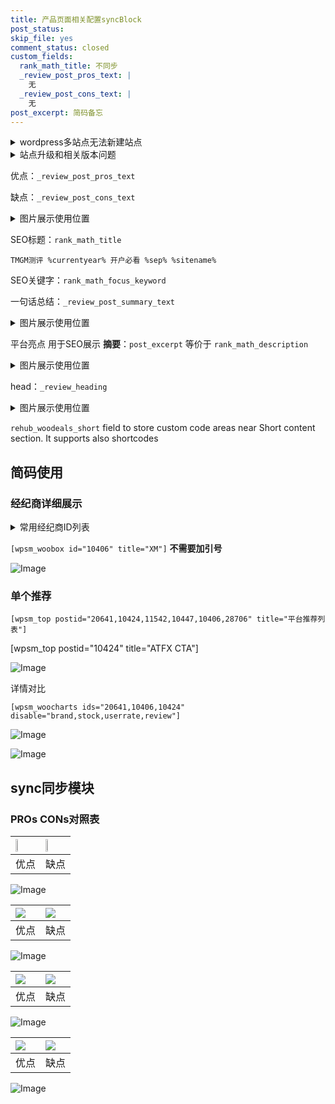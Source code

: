 ```yaml
---
title: 产品页面相关配置syncBlock
post_status: 
skip_file: yes
comment_status: closed
custom_fields:
  rank_math_title: 不同步
  _review_post_pros_text: |
    无
  _review_post_cons_text: |
    无
post_excerpt: 简码备忘
---
```

<details><summary>wordpress多站点无法新建站点</summary>

<li>和报错需要清理cookies一样的原因</li>
<li>wp-config.php里面<code>define( 'SUBDOMAIN_INSTALL', false );//子域名安装</code></li>
<li>新建子站点是用<code>define( 'SUBDOMAIN_INSTALL', true);//子域名安装</code> 完成以后，改成<code>false</code></li>
</details>

<details><summary>站点升级和相关版本问题</summary>

<p>wordpress：5.9.9
woocommerce：7.5.1
出现问题的地方：主题选项里面>><strong>Product layout >>compact style</strong></p>
<p>如何出现没有用过的字段 导致无法保存。先导出配置 然后进行修改，后面再次恢复即可。</p>
<p>出现部分字段无法显示时，需要返回默认布局后，对产品进行保存就好了。</p>
<p></p>
</details>

优点：`_review_post_pros_text`

缺点：`_review_post_cons_text`

<details><summary>图片展示使用位置</summary>

<img src="https://prod-files-secure.s3.us-west-2.amazonaws.com/39ed1227-6d7d-4570-be36-9ccd4a2c4241/f51d3d83-55d4-4bdf-9604-f37ec77ab556/Untitled.png?X-Amz-Algorithm=AWS4-HMAC-SHA256&X-Amz-Content-Sha256=UNSIGNED-PAYLOAD&X-Amz-Credential=ASIAZI2LB4663JWPY4PE%2F20250511%2Fus-west-2%2Fs3%2Faws4_request&X-Amz-Date=20250511T105521Z&X-Amz-Expires=3600&X-Amz-Security-Token=IQoJb3JpZ2luX2VjEBAaCXVzLXdlc3QtMiJHMEUCIQD523KVl6DOEj%2Fm4iPC7JoKU2RltotXC8%2BZkt5OZqdLFQIgZ2UIBLcNqop051zyHdUnXkK3wp72xJZCTy%2FQMll0C7AqiAQIuf%2F%2F%2F%2F%2F%2F%2F%2F%2F%2FARAAGgw2Mzc0MjMxODM4MDUiDOzxwayQo%2Fk9yI%2Ft0SrcAxMXjPVG0cKIfcM5OexOjT5ECTydXoLbPKiqJV%2F%2B8kJypmpga1XQ8kowK2nQwV56PuRremp%2F6fY2l92s5F6HZPzMl6UdMagHDsHGrolnffz59stT7DOGLmlhTKfz%2Fq52%2BqRn0NMvzb9zp%2FLzmgz4eejcjdxrbSgd%2BUOytxTgB%2FAd4Ssgwm%2F5rExNlVts8Fcf%2Bf3kCglSdTdL01FLEBgtzx55GlHkhDHU6dC%2Bdy5ahgymhKzt5jaibHjfeSA5%2BBXBrJpR4AUiQ4ctRp8cR0kNqnuo4wX58zuASMC2gW3t0e3cDTvP%2BgtDct0Yot1ubgvc6bwXd%2F3hO5OGITpvlVCfB%2Bx1TfQTs%2BpVWPyjY4g45dBjohHBNE%2FUJqHxt2iwtIKXrS7pJOegFamMlWRKP809galm5uq8KcCk2QZbI73jdzpAIVOAt%2FzlhzDlwyS0xaohfZpaxAFskOihUgG7Y0iQqWro2ycEylYtbG2ME7D9QtnSiLJR%2BfM3QzI0aIIJ91af%2BKKRXFxgOEBvibcbALd54yyKOuDOR2qra%2F7WzrAu6Hq1DMWYwh7IjX08aTzmLPGuOB5O%2BeZL%2FG%2FS8FB8FhD5pZ%2FFt%2BiSk5TpxjL6flEkX02ZIbg8s2WQogtowGS7MPq3gcEGOqUBzkC0BvUTXj5hZGXeWUey%2Fl7kkWFYm8r6Ny9e9jefnuDu3Ny2ZLGrN1j9dh3a1Uez0ApT1eeoZ141XKH%2BjNf95DHMYxiIlWy65NX%2FAOzZ80wRVJnj8Un1MWdvPOjEI4qWZmxVTK%2BSZHSdq1JXaQ2EgulR9l5SarZ6JsNZkfycM4XGx7LuKm9urWjEYLdxt%2FLC6cy70aOy0%2BWDsWX0wO90D69gqFnq&X-Amz-Signature=a181bb7da1ca8e573dfb2efa94b73b78c76521cc95cb33c7b772749c0fc1faf9&X-Amz-SignedHeaders=host&x-id=GetObject" alt="Image">
</details>

SEO标题：`rank_math_title`

`TMGM测评 %currentyear% 开户必看 %sep% %sitename%`

SEO关键字：`rank_math_focus_keyword`

一句话总结：`_review_post_summary_text`

<details><summary>图片展示使用位置</summary>

<img src="https://prod-files-secure.s3.us-west-2.amazonaws.com/39ed1227-6d7d-4570-be36-9ccd4a2c4241/4b96a922-296c-4f4e-8630-d1c870cbce01/Untitled.png?X-Amz-Algorithm=AWS4-HMAC-SHA256&X-Amz-Content-Sha256=UNSIGNED-PAYLOAD&X-Amz-Credential=ASIAZI2LB466RTU3O4YO%2F20250511%2Fus-west-2%2Fs3%2Faws4_request&X-Amz-Date=20250511T105522Z&X-Amz-Expires=3600&X-Amz-Security-Token=IQoJb3JpZ2luX2VjEBAaCXVzLXdlc3QtMiJHMEUCIQCg97Go1eBMcVXja4NnSSF2HOdfou2RrOHOot2sJyQ4RgIgT6adzPMAbs2qz5JIq%2FvUXIZyMrbdHey%2FanOeVICTiwAqiAQIuf%2F%2F%2F%2F%2F%2F%2F%2F%2F%2FARAAGgw2Mzc0MjMxODM4MDUiDFPPXdPFJiJ7DEJXkyrcAwipTVD0PQIsL1OppFagMqzakSvk%2F1dLTj5Ipekwdklr8FKInLLFqLWHBP2DH5Yk63xr0%2FbFumTmYioaQuiWOgeAxp5O4sTYnwgD9YYI6UwSSvwJk26DpBvETylzgLLy4t1c50qKs7oqhEHnFayqa3biOC7S4LakBEzvpBUAeRVptCk8Ow0k4wljVMB8KLG3hnuFDAOMvX8Ir8XsNKJaQAyEKSOzhtV2OZjN5daS%2Bs53u2Xd0KN%2BHiwwhoc3JBVin0BimbJaL6v6aZqQGyXwjoXL%2B084gwQ2ZxZcJbVApNc7t6ByTSUqzY6kCRWI7vh6yfxGQ8KWTINuh0hDqC2gMMBF53jabZvuvvzVWZv2MAGqFm12aNTnP4kG0NvcjTT79DUG6jpM40AReYtIUrbx5HLcx7X8%2B8%2Bd5isXyKHolEAqeGcgZ4%2Bt%2BQ%2BMncaUJGSlVvIEJaHex9MOU2jYzlggjY12Oud4ivhDGVdK3lKBQzYsckD9eY7vJlVprAUuscssMX7kiabQaGZrZzUCulna7OxQ1%2F2GAV%2FwzJazydtZzHA0p4tuoSaeTQzvK7cPMCUWvxthEtqr85Lxrv7y%2BfLwyFnyhMcCM6d8kRnDZwIzC66hO7N1ltIsykdvuwB5MOK3gcEGOqUBMiQbLDEM2zXi34i%2BRHIM2m7yrLhkM5kvWzrAmxcYROnhUDRtYoRGxzUgjHkeV%2BbGo8Qy8KLCCZRrCScBHny6xfVLAJz5Dlt039d7N1EkPD8oSIF7CBJu0Pxeq2%2FR0wOgyGTsBO16fhRMgOmqzksnXSDSKRCNibT9Qvla842UC6tNxmHSmOgBZZcRvZecWHnzuYe%2BiFvPnf6I%2F44dqXmSLP1MZhnt&X-Amz-Signature=6d84f1461689a95663495cb302bdd852d30c54844f0438a67f0656c7fa859dfb&X-Amz-SignedHeaders=host&x-id=GetObject" alt="Image">
</details>

平台亮点 用于SEO展示 **摘要**：`post_excerpt`  等价于 `rank_math_description`

<details><summary>图片展示使用位置</summary>

<img src="https://prod-files-secure.s3.us-west-2.amazonaws.com/39ed1227-6d7d-4570-be36-9ccd4a2c4241/1ee11f63-b60a-4dfe-a7a7-d58ff23b5d88/Untitled.png?X-Amz-Algorithm=AWS4-HMAC-SHA256&X-Amz-Content-Sha256=UNSIGNED-PAYLOAD&X-Amz-Credential=ASIAZI2LB466YZ6OXEUD%2F20250511%2Fus-west-2%2Fs3%2Faws4_request&X-Amz-Date=20250511T105525Z&X-Amz-Expires=3600&X-Amz-Security-Token=IQoJb3JpZ2luX2VjEBAaCXVzLXdlc3QtMiJGMEQCIDxK5ONAgUy21ExE3OCNd6rXxLSu4LhGpIIQZF2prXiDAiBaW3vydipAyBy5K2Fv5wmmWFfh%2FmfViPZZYKkH5e%2B8yyqIBAi5%2F%2F%2F%2F%2F%2F%2F%2F%2F%2F8BEAAaDDYzNzQyMzE4MzgwNSIMon8v8NnbqDIQEHAbKtwDyWdsiwhd54nP4Ie5OSSdZclqWQ2RiFz2XQESJGZShAP0qXcJwXjHmVNyKadRYlwjkyPg7flAqmSG0so87WIDEr%2FvUvTAY47lLYLs55JcChsmMKe24pxjodsTJLonVm8ot%2BCLftonYhphUc6WgCVrcPfwYh0MydrxCGpCWpBY75SVcukAxbt3gViDyMagNK1ULiEkawTAQIokC55B5yarpXSuzlD5e7BiUsruLueXUBtfGp%2Fltaotvlm0O0LWVa1ndfAa8lTRfzQSuuxmlKfkmv2KtxoNViQu7WeUeQIot%2B%2B%2BosMBwkEfPkUSarujKxpcWIu0lW4kfbbFPtin%2Bgf5zg0gXQC8sb4JMMB%2Fqb9DZfBpam8%2FD3%2BAZUFo5csTf6FTccnI17LateDEfRsWrCeEUGqjM7nppR%2F7jZwbfqdBW7ihOggA%2BzVztlmoavTd9HzqjVVbpmVRTuKLdXi%2BuZkdVQYPtrAK7DNhKn8ihErbHdal2QBvdSGB5om26XD8mt8LnCF%2BzqkgGzP%2BF8mblJYRJQ0eJ91LhVrbFSkpyd6EZyvnItSOmSiSbY%2BHDDOrlJ3Z267O57iAbnJ24iKfvqj5C%2F%2B1kYuxpyPmsqLUjXYPl1YR9%2FIwRIk1NGtVYr8whbiBwQY6pgECyZIZucRlTb0VLXe8aRaW8XyGI9HUGWUPK7ySOgY%2F7rFvsC0dnxmGOY44EB3133UsuCyP1zrCuqSVdOJvbpJGfCeGy5wZ4a19pW0uEaPAV4Y%2FlzMJX9oBFIU36EAI%2Fg3ibYT0lTrxvCbkScrqt3l98HIKVCWaPCstt01iE7HvIKQj8Z2Hq5gNOpvJAo%2FJ9qosru7Tj3ZNS3kbPd994W8a6SiYoAIV&X-Amz-Signature=37b00d139b7b03d8f9ac3ce82fefc5820ae12816663b00b91f73462027573c2f&X-Amz-SignedHeaders=host&x-id=GetObject" alt="Image">
<img src="https://prod-files-secure.s3.us-west-2.amazonaws.com/39ed1227-6d7d-4570-be36-9ccd4a2c4241/ad4118b5-78d8-4fbe-801e-3b29b5d99c01/Untitled.png?X-Amz-Algorithm=AWS4-HMAC-SHA256&X-Amz-Content-Sha256=UNSIGNED-PAYLOAD&X-Amz-Credential=ASIAZI2LB466YZ6OXEUD%2F20250511%2Fus-west-2%2Fs3%2Faws4_request&X-Amz-Date=20250511T105525Z&X-Amz-Expires=3600&X-Amz-Security-Token=IQoJb3JpZ2luX2VjEBAaCXVzLXdlc3QtMiJGMEQCIDxK5ONAgUy21ExE3OCNd6rXxLSu4LhGpIIQZF2prXiDAiBaW3vydipAyBy5K2Fv5wmmWFfh%2FmfViPZZYKkH5e%2B8yyqIBAi5%2F%2F%2F%2F%2F%2F%2F%2F%2F%2F8BEAAaDDYzNzQyMzE4MzgwNSIMon8v8NnbqDIQEHAbKtwDyWdsiwhd54nP4Ie5OSSdZclqWQ2RiFz2XQESJGZShAP0qXcJwXjHmVNyKadRYlwjkyPg7flAqmSG0so87WIDEr%2FvUvTAY47lLYLs55JcChsmMKe24pxjodsTJLonVm8ot%2BCLftonYhphUc6WgCVrcPfwYh0MydrxCGpCWpBY75SVcukAxbt3gViDyMagNK1ULiEkawTAQIokC55B5yarpXSuzlD5e7BiUsruLueXUBtfGp%2Fltaotvlm0O0LWVa1ndfAa8lTRfzQSuuxmlKfkmv2KtxoNViQu7WeUeQIot%2B%2B%2BosMBwkEfPkUSarujKxpcWIu0lW4kfbbFPtin%2Bgf5zg0gXQC8sb4JMMB%2Fqb9DZfBpam8%2FD3%2BAZUFo5csTf6FTccnI17LateDEfRsWrCeEUGqjM7nppR%2F7jZwbfqdBW7ihOggA%2BzVztlmoavTd9HzqjVVbpmVRTuKLdXi%2BuZkdVQYPtrAK7DNhKn8ihErbHdal2QBvdSGB5om26XD8mt8LnCF%2BzqkgGzP%2BF8mblJYRJQ0eJ91LhVrbFSkpyd6EZyvnItSOmSiSbY%2BHDDOrlJ3Z267O57iAbnJ24iKfvqj5C%2F%2B1kYuxpyPmsqLUjXYPl1YR9%2FIwRIk1NGtVYr8whbiBwQY6pgECyZIZucRlTb0VLXe8aRaW8XyGI9HUGWUPK7ySOgY%2F7rFvsC0dnxmGOY44EB3133UsuCyP1zrCuqSVdOJvbpJGfCeGy5wZ4a19pW0uEaPAV4Y%2FlzMJX9oBFIU36EAI%2Fg3ibYT0lTrxvCbkScrqt3l98HIKVCWaPCstt01iE7HvIKQj8Z2Hq5gNOpvJAo%2FJ9qosru7Tj3ZNS3kbPd994W8a6SiYoAIV&X-Amz-Signature=1079941f5cc94a9efd30398bfe63e30706c019c68d3d1e47afb9752767a8b11a&X-Amz-SignedHeaders=host&x-id=GetObject" alt="Image">
<img src="https://prod-files-secure.s3.us-west-2.amazonaws.com/39ed1227-6d7d-4570-be36-9ccd4a2c4241/a38cf7c9-a79c-4b64-9e94-13589fe0758b/Untitled.png?X-Amz-Algorithm=AWS4-HMAC-SHA256&X-Amz-Content-Sha256=UNSIGNED-PAYLOAD&X-Amz-Credential=ASIAZI2LB466YZ6OXEUD%2F20250511%2Fus-west-2%2Fs3%2Faws4_request&X-Amz-Date=20250511T105525Z&X-Amz-Expires=3600&X-Amz-Security-Token=IQoJb3JpZ2luX2VjEBAaCXVzLXdlc3QtMiJGMEQCIDxK5ONAgUy21ExE3OCNd6rXxLSu4LhGpIIQZF2prXiDAiBaW3vydipAyBy5K2Fv5wmmWFfh%2FmfViPZZYKkH5e%2B8yyqIBAi5%2F%2F%2F%2F%2F%2F%2F%2F%2F%2F8BEAAaDDYzNzQyMzE4MzgwNSIMon8v8NnbqDIQEHAbKtwDyWdsiwhd54nP4Ie5OSSdZclqWQ2RiFz2XQESJGZShAP0qXcJwXjHmVNyKadRYlwjkyPg7flAqmSG0so87WIDEr%2FvUvTAY47lLYLs55JcChsmMKe24pxjodsTJLonVm8ot%2BCLftonYhphUc6WgCVrcPfwYh0MydrxCGpCWpBY75SVcukAxbt3gViDyMagNK1ULiEkawTAQIokC55B5yarpXSuzlD5e7BiUsruLueXUBtfGp%2Fltaotvlm0O0LWVa1ndfAa8lTRfzQSuuxmlKfkmv2KtxoNViQu7WeUeQIot%2B%2B%2BosMBwkEfPkUSarujKxpcWIu0lW4kfbbFPtin%2Bgf5zg0gXQC8sb4JMMB%2Fqb9DZfBpam8%2FD3%2BAZUFo5csTf6FTccnI17LateDEfRsWrCeEUGqjM7nppR%2F7jZwbfqdBW7ihOggA%2BzVztlmoavTd9HzqjVVbpmVRTuKLdXi%2BuZkdVQYPtrAK7DNhKn8ihErbHdal2QBvdSGB5om26XD8mt8LnCF%2BzqkgGzP%2BF8mblJYRJQ0eJ91LhVrbFSkpyd6EZyvnItSOmSiSbY%2BHDDOrlJ3Z267O57iAbnJ24iKfvqj5C%2F%2B1kYuxpyPmsqLUjXYPl1YR9%2FIwRIk1NGtVYr8whbiBwQY6pgECyZIZucRlTb0VLXe8aRaW8XyGI9HUGWUPK7ySOgY%2F7rFvsC0dnxmGOY44EB3133UsuCyP1zrCuqSVdOJvbpJGfCeGy5wZ4a19pW0uEaPAV4Y%2FlzMJX9oBFIU36EAI%2Fg3ibYT0lTrxvCbkScrqt3l98HIKVCWaPCstt01iE7HvIKQj8Z2Hq5gNOpvJAo%2FJ9qosru7Tj3ZNS3kbPd994W8a6SiYoAIV&X-Amz-Signature=3c9da601937e2ebd24f097472fff57c7cdd6aac0167e7437f850f4c0d4d1ba41&X-Amz-SignedHeaders=host&x-id=GetObject" alt="Image">
<img src="https://prod-files-secure.s3.us-west-2.amazonaws.com/39ed1227-6d7d-4570-be36-9ccd4a2c4241/7da6fc1e-d2ac-42ae-8c75-cb5749aa18f6/Untitled.png?X-Amz-Algorithm=AWS4-HMAC-SHA256&X-Amz-Content-Sha256=UNSIGNED-PAYLOAD&X-Amz-Credential=ASIAZI2LB466YZ6OXEUD%2F20250511%2Fus-west-2%2Fs3%2Faws4_request&X-Amz-Date=20250511T105525Z&X-Amz-Expires=3600&X-Amz-Security-Token=IQoJb3JpZ2luX2VjEBAaCXVzLXdlc3QtMiJGMEQCIDxK5ONAgUy21ExE3OCNd6rXxLSu4LhGpIIQZF2prXiDAiBaW3vydipAyBy5K2Fv5wmmWFfh%2FmfViPZZYKkH5e%2B8yyqIBAi5%2F%2F%2F%2F%2F%2F%2F%2F%2F%2F8BEAAaDDYzNzQyMzE4MzgwNSIMon8v8NnbqDIQEHAbKtwDyWdsiwhd54nP4Ie5OSSdZclqWQ2RiFz2XQESJGZShAP0qXcJwXjHmVNyKadRYlwjkyPg7flAqmSG0so87WIDEr%2FvUvTAY47lLYLs55JcChsmMKe24pxjodsTJLonVm8ot%2BCLftonYhphUc6WgCVrcPfwYh0MydrxCGpCWpBY75SVcukAxbt3gViDyMagNK1ULiEkawTAQIokC55B5yarpXSuzlD5e7BiUsruLueXUBtfGp%2Fltaotvlm0O0LWVa1ndfAa8lTRfzQSuuxmlKfkmv2KtxoNViQu7WeUeQIot%2B%2B%2BosMBwkEfPkUSarujKxpcWIu0lW4kfbbFPtin%2Bgf5zg0gXQC8sb4JMMB%2Fqb9DZfBpam8%2FD3%2BAZUFo5csTf6FTccnI17LateDEfRsWrCeEUGqjM7nppR%2F7jZwbfqdBW7ihOggA%2BzVztlmoavTd9HzqjVVbpmVRTuKLdXi%2BuZkdVQYPtrAK7DNhKn8ihErbHdal2QBvdSGB5om26XD8mt8LnCF%2BzqkgGzP%2BF8mblJYRJQ0eJ91LhVrbFSkpyd6EZyvnItSOmSiSbY%2BHDDOrlJ3Z267O57iAbnJ24iKfvqj5C%2F%2B1kYuxpyPmsqLUjXYPl1YR9%2FIwRIk1NGtVYr8whbiBwQY6pgECyZIZucRlTb0VLXe8aRaW8XyGI9HUGWUPK7ySOgY%2F7rFvsC0dnxmGOY44EB3133UsuCyP1zrCuqSVdOJvbpJGfCeGy5wZ4a19pW0uEaPAV4Y%2FlzMJX9oBFIU36EAI%2Fg3ibYT0lTrxvCbkScrqt3l98HIKVCWaPCstt01iE7HvIKQj8Z2Hq5gNOpvJAo%2FJ9qosru7Tj3ZNS3kbPd994W8a6SiYoAIV&X-Amz-Signature=dee5eeda7e1bf475dd435c286a5f87f27e39d47500a2112ede1048cdaebd10a6&X-Amz-SignedHeaders=host&x-id=GetObject" alt="Image">
<img src="https://prod-files-secure.s3.us-west-2.amazonaws.com/39ed1227-6d7d-4570-be36-9ccd4a2c4241/7e97f40a-eaee-47f5-b2f9-475f96808fa7/Untitled.png?X-Amz-Algorithm=AWS4-HMAC-SHA256&X-Amz-Content-Sha256=UNSIGNED-PAYLOAD&X-Amz-Credential=ASIAZI2LB466YZ6OXEUD%2F20250511%2Fus-west-2%2Fs3%2Faws4_request&X-Amz-Date=20250511T105525Z&X-Amz-Expires=3600&X-Amz-Security-Token=IQoJb3JpZ2luX2VjEBAaCXVzLXdlc3QtMiJGMEQCIDxK5ONAgUy21ExE3OCNd6rXxLSu4LhGpIIQZF2prXiDAiBaW3vydipAyBy5K2Fv5wmmWFfh%2FmfViPZZYKkH5e%2B8yyqIBAi5%2F%2F%2F%2F%2F%2F%2F%2F%2F%2F8BEAAaDDYzNzQyMzE4MzgwNSIMon8v8NnbqDIQEHAbKtwDyWdsiwhd54nP4Ie5OSSdZclqWQ2RiFz2XQESJGZShAP0qXcJwXjHmVNyKadRYlwjkyPg7flAqmSG0so87WIDEr%2FvUvTAY47lLYLs55JcChsmMKe24pxjodsTJLonVm8ot%2BCLftonYhphUc6WgCVrcPfwYh0MydrxCGpCWpBY75SVcukAxbt3gViDyMagNK1ULiEkawTAQIokC55B5yarpXSuzlD5e7BiUsruLueXUBtfGp%2Fltaotvlm0O0LWVa1ndfAa8lTRfzQSuuxmlKfkmv2KtxoNViQu7WeUeQIot%2B%2B%2BosMBwkEfPkUSarujKxpcWIu0lW4kfbbFPtin%2Bgf5zg0gXQC8sb4JMMB%2Fqb9DZfBpam8%2FD3%2BAZUFo5csTf6FTccnI17LateDEfRsWrCeEUGqjM7nppR%2F7jZwbfqdBW7ihOggA%2BzVztlmoavTd9HzqjVVbpmVRTuKLdXi%2BuZkdVQYPtrAK7DNhKn8ihErbHdal2QBvdSGB5om26XD8mt8LnCF%2BzqkgGzP%2BF8mblJYRJQ0eJ91LhVrbFSkpyd6EZyvnItSOmSiSbY%2BHDDOrlJ3Z267O57iAbnJ24iKfvqj5C%2F%2B1kYuxpyPmsqLUjXYPl1YR9%2FIwRIk1NGtVYr8whbiBwQY6pgECyZIZucRlTb0VLXe8aRaW8XyGI9HUGWUPK7ySOgY%2F7rFvsC0dnxmGOY44EB3133UsuCyP1zrCuqSVdOJvbpJGfCeGy5wZ4a19pW0uEaPAV4Y%2FlzMJX9oBFIU36EAI%2Fg3ibYT0lTrxvCbkScrqt3l98HIKVCWaPCstt01iE7HvIKQj8Z2Hq5gNOpvJAo%2FJ9qosru7Tj3ZNS3kbPd994W8a6SiYoAIV&X-Amz-Signature=a761f135b6644cc7f1a0c7ca690bb03d6e9d05df43129ddaa653edd6375544fb&X-Amz-SignedHeaders=host&x-id=GetObject" alt="Image">
</details>

head：`_review_heading`

<details><summary>图片展示使用位置</summary>

<img src="https://prod-files-secure.s3.us-west-2.amazonaws.com/39ed1227-6d7d-4570-be36-9ccd4a2c4241/3a4650ad-9887-415c-889a-edd51fa54f27/Untitled.png?X-Amz-Algorithm=AWS4-HMAC-SHA256&X-Amz-Content-Sha256=UNSIGNED-PAYLOAD&X-Amz-Credential=ASIAZI2LB466QJMURDDM%2F20250511%2Fus-west-2%2Fs3%2Faws4_request&X-Amz-Date=20250511T105527Z&X-Amz-Expires=3600&X-Amz-Security-Token=IQoJb3JpZ2luX2VjEBAaCXVzLXdlc3QtMiJGMEQCIAyh3VtP1h0ybKe3mbeC3l4aPfXxIjGyk1DUPp464Nd1AiBj0VYzKQ93sK3%2FsgfJ6Dw1%2FKlT3pyrpZm8KgonB%2B%2BEziqIBAi5%2F%2F%2F%2F%2F%2F%2F%2F%2F%2F8BEAAaDDYzNzQyMzE4MzgwNSIMX0%2Ff3YToJuttFAWGKtwDRAOchqVGGRmNyF9XfB1HY%2B1%2BNB83z5rmbOxu%2F8mdOhr5l6EtZf4goxOZ%2BdI3Mnk6ocF3oKDG%2Fob0m9impzWuiEZ3aTibEq%2BJx0KqE7QT5HiLMy9vh1hbkc3VETRroMHY%2ByEOkT%2BDgIhwWrAWZ9Ai%2FHOMwwHlFbXC0rHQzRxirKb42xpKc8Kr9RWy1CBSOoOq6HO4AWFy%2FhXWlac3DlbRQKAVYlOWJcX0uvKsEeXyNvSdDSzWU2HB3NUNpkAfhKxtu%2FgTcT1mEPVfbV2r7hNf4EXT1%2BA5bgvkFo67bpIlLzSWLP%2B8hxz3OaA2JkRQHVyj%2B5xpAOa8qdkURMabiI2Dw%2Ft27iwAu1pK2A%2F6K8F2gNhj9JkejbBQRDBcgVuzioD95P0CTNmp%2FFdL1TXT9rahevOAdCKWbumjym3E43N3ceMiovuyA%2Bugku7A%2BwWsl5OpKsKrfs8%2B9EdUzytk1CWtijgpYSvaGRn7iTSCgpLhre2lBhpDDxuBJOhvyTNjHVrgsvb1oDHv0mig6EJ0%2Ba0QTRh69ukC%2FaCtDYhgyP7TWQWN3Eee%2F9xCvxLDh0AqWJJftYh6vT0ihwrVCgTWgaIxPT0sThe2S7J%2FI7oAo%2B3bFkgEkGEDJlSFdxH3rf4w2reBwQY6pgHThRtBN52frpzY3AfELJ0jI3WucGTbkeB0vxw4%2BL%2B8QrfwkJUY7hiGH1T2hl1iZfjmQjxQwifnfHrVzpWY4MbMzC0gq5kld1AObtHxq2LNzJM83nP9QgN19ogffkzT%2F%2BKcIRpSVtnOuLUgW4x3%2FsLunUFj6uzIdVsOp2ozMIMiWaFwpdRJUDzvAxexgRikQSh7%2BAfAPO3JwsKyh1v4vj5aYESfeR4Q&X-Amz-Signature=2e218e55c4fdb45df5b5735eae0414ca33069f8e5d831927e2df1bb2f35a2682&X-Amz-SignedHeaders=host&x-id=GetObject" alt="Image">
</details>

`rehub_woodeals_short`	field to store custom code areas near Short content section. It supports also shortcodes



## 简码使用

### 经纪商详细展示

<details><summary>常用经纪商ID列表</summary>

<pre><code class="php">嘉盛 ===> 20641  [wpsm_woobox id="20641" title="嘉盛"]
易信easymarkets ===> 11542  [wpsm_woobox id="11542" title="易信easymarkets"]
ATFX外汇 ===> 10424  [wpsm_woobox id="10424" title="ATFX"]
XM ===> 10406  [wpsm_woobox id="10406" title="XM"]
TMGM ===> 29622  [wpsm_woobox id="29622" title="TMGM"]
HYCM ===> 10447  [wpsm_woobox id="10447" title="HYCM"]
fpmarkets澳福外汇 ===> 20639  [wpsm_woobox id="20639" title="fpmarkets澳福外汇"]</code></pre>
</details>

`[wpsm_woobox id="10406" title="XM"]` **不需要加引号**

![Image](https://prod-files-secure.s3.us-west-2.amazonaws.com/39ed1227-6d7d-4570-be36-9ccd4a2c4241/4f898f9d-0fa7-4e43-acd3-ac6bc7be575a/Untitled.png?X-Amz-Algorithm=AWS4-HMAC-SHA256&X-Amz-Content-Sha256=UNSIGNED-PAYLOAD&X-Amz-Credential=ASIAZI2LB4667XPHMQPA%2F20250511%2Fus-west-2%2Fs3%2Faws4_request&X-Amz-Date=20250511T105520Z&X-Amz-Expires=3600&X-Amz-Security-Token=IQoJb3JpZ2luX2VjEBAaCXVzLXdlc3QtMiJHMEUCIFZkAzhRkNnGWR0%2FKtOnc1L6GN%2BU04F%2F145WYhqNXLleAiEAumO7VC%2BSi%2FLHor5GHz9hguDIJ5TNjtYQ1195DFfBMBwqiAQIuf%2F%2F%2F%2F%2F%2F%2F%2F%2F%2FARAAGgw2Mzc0MjMxODM4MDUiDJEWcPFE%2Fbtwb0VhKircA57Go63iT5Z9vnUYgD03X4VvGlCd%2FQqFLIYYPwaVGZT4MyeEV92XToAhv9ZL7GObmN%2BdM5oWGuOOZQGDXRrMP30MuMM%2BDq5Q6tI%2F9bx9%2BKBtCYoCgMh4i5rO102gx6bM4UItuloHV5Radclez2fo9CXve9kCWCu6DScIo5BsvlfhoXESeTDgQB56a2y%2FtB%2FoVUgdiE5DUyKLyPpFLoO1tZ9nki9WM2VpUb5LPLCEzwH9jhYmHFZlZLU3qKLklMTVfcyTWH4A%2B9lTwuLhKe2ZZ16RvI9Bj9a1g2q0Eb9lhMr9o1S0WQZNq4uCwnoPnZhsthojFW9gWEVSIzr07VqiKZAr4aShQ4erUxInwSQo34%2FrqsXc2a%2Bdtqa4p9Hmz6Af%2B051nHH5CT1jyTUfq8vLaVB83GD3nWxMAXQVDQdSy%2Fl7soXGHf4wSwuuuqASq83QzseiGAcsABzhLwalgMY%2B4r9G12rZ2B2WjD7j0CwEmvBd4AfF71%2Bgv8KyARvEFPGRiS6mGoDZQqwkCWK9AoAh%2B2iddm64KvEjNgOWmwL%2FhfpYJgDO9ew%2BYlGrnY2f3DEXCm2irQAlrinaRyxxRemt9uuHqAIKWU6E3BX42sUpVNx4pNmaR6skSCV0fAKbMPC3gcEGOqUB9SQ07iR1KbVZdTgEw%2BtOeJCNf5HGvEcpcapLG1yotWjFFF4gTHfK0O2nfQvAZ5EF3D7Yh1SDPA%2F%2FMZUTcJOZgz43Ofcyh91x2txpmd5r7p2jx%2FY43XeT7FS2gXob9%2FItPbbefsZrcc8yM5mGErRc30WInoLKMPOS8tCPekLE7R%2FpgEbmi6oG%2BQ0SLsWe0cOFPJn33xRsE9zwiv0bIv8W9xlnTj01&X-Amz-Signature=67dc8d13e6fb31b42d2d12424f91fa60309f6a0af53cf615faa2aef969af9e07&X-Amz-SignedHeaders=host&x-id=GetObject)

### 单个推荐
`[wpsm_top postid="20641,10424,11542,10447,10406,28706" title="平台推荐列表"]`

[wpsm_top postid="10424" title="ATFX CTA"]

![Image](https://prod-files-secure.s3.us-west-2.amazonaws.com/39ed1227-6d7d-4570-be36-9ccd4a2c4241/5ac620dc-51a8-48b6-b55d-91f47299193c/Untitled.png?X-Amz-Algorithm=AWS4-HMAC-SHA256&X-Amz-Content-Sha256=UNSIGNED-PAYLOAD&X-Amz-Credential=ASIAZI2LB4667XPHMQPA%2F20250511%2Fus-west-2%2Fs3%2Faws4_request&X-Amz-Date=20250511T105520Z&X-Amz-Expires=3600&X-Amz-Security-Token=IQoJb3JpZ2luX2VjEBAaCXVzLXdlc3QtMiJHMEUCIFZkAzhRkNnGWR0%2FKtOnc1L6GN%2BU04F%2F145WYhqNXLleAiEAumO7VC%2BSi%2FLHor5GHz9hguDIJ5TNjtYQ1195DFfBMBwqiAQIuf%2F%2F%2F%2F%2F%2F%2F%2F%2F%2FARAAGgw2Mzc0MjMxODM4MDUiDJEWcPFE%2Fbtwb0VhKircA57Go63iT5Z9vnUYgD03X4VvGlCd%2FQqFLIYYPwaVGZT4MyeEV92XToAhv9ZL7GObmN%2BdM5oWGuOOZQGDXRrMP30MuMM%2BDq5Q6tI%2F9bx9%2BKBtCYoCgMh4i5rO102gx6bM4UItuloHV5Radclez2fo9CXve9kCWCu6DScIo5BsvlfhoXESeTDgQB56a2y%2FtB%2FoVUgdiE5DUyKLyPpFLoO1tZ9nki9WM2VpUb5LPLCEzwH9jhYmHFZlZLU3qKLklMTVfcyTWH4A%2B9lTwuLhKe2ZZ16RvI9Bj9a1g2q0Eb9lhMr9o1S0WQZNq4uCwnoPnZhsthojFW9gWEVSIzr07VqiKZAr4aShQ4erUxInwSQo34%2FrqsXc2a%2Bdtqa4p9Hmz6Af%2B051nHH5CT1jyTUfq8vLaVB83GD3nWxMAXQVDQdSy%2Fl7soXGHf4wSwuuuqASq83QzseiGAcsABzhLwalgMY%2B4r9G12rZ2B2WjD7j0CwEmvBd4AfF71%2Bgv8KyARvEFPGRiS6mGoDZQqwkCWK9AoAh%2B2iddm64KvEjNgOWmwL%2FhfpYJgDO9ew%2BYlGrnY2f3DEXCm2irQAlrinaRyxxRemt9uuHqAIKWU6E3BX42sUpVNx4pNmaR6skSCV0fAKbMPC3gcEGOqUB9SQ07iR1KbVZdTgEw%2BtOeJCNf5HGvEcpcapLG1yotWjFFF4gTHfK0O2nfQvAZ5EF3D7Yh1SDPA%2F%2FMZUTcJOZgz43Ofcyh91x2txpmd5r7p2jx%2FY43XeT7FS2gXob9%2FItPbbefsZrcc8yM5mGErRc30WInoLKMPOS8tCPekLE7R%2FpgEbmi6oG%2BQ0SLsWe0cOFPJn33xRsE9zwiv0bIv8W9xlnTj01&X-Amz-Signature=7037e09251075c941cb58ff4eae6fadbff491e523798a88f53dd370f177e0075&X-Amz-SignedHeaders=host&x-id=GetObject)

详情对比

`[wpsm_woocharts ids="20641,10406,10424" disable="brand,stock,userrate,review"]`

![Image](https://prod-files-secure.s3.us-west-2.amazonaws.com/39ed1227-6d7d-4570-be36-9ccd4a2c4241/bf3ba45f-b9f3-4295-8aef-b4a495fd25f4/Untitled.png?X-Amz-Algorithm=AWS4-HMAC-SHA256&X-Amz-Content-Sha256=UNSIGNED-PAYLOAD&X-Amz-Credential=ASIAZI2LB4667XPHMQPA%2F20250511%2Fus-west-2%2Fs3%2Faws4_request&X-Amz-Date=20250511T105520Z&X-Amz-Expires=3600&X-Amz-Security-Token=IQoJb3JpZ2luX2VjEBAaCXVzLXdlc3QtMiJHMEUCIFZkAzhRkNnGWR0%2FKtOnc1L6GN%2BU04F%2F145WYhqNXLleAiEAumO7VC%2BSi%2FLHor5GHz9hguDIJ5TNjtYQ1195DFfBMBwqiAQIuf%2F%2F%2F%2F%2F%2F%2F%2F%2F%2FARAAGgw2Mzc0MjMxODM4MDUiDJEWcPFE%2Fbtwb0VhKircA57Go63iT5Z9vnUYgD03X4VvGlCd%2FQqFLIYYPwaVGZT4MyeEV92XToAhv9ZL7GObmN%2BdM5oWGuOOZQGDXRrMP30MuMM%2BDq5Q6tI%2F9bx9%2BKBtCYoCgMh4i5rO102gx6bM4UItuloHV5Radclez2fo9CXve9kCWCu6DScIo5BsvlfhoXESeTDgQB56a2y%2FtB%2FoVUgdiE5DUyKLyPpFLoO1tZ9nki9WM2VpUb5LPLCEzwH9jhYmHFZlZLU3qKLklMTVfcyTWH4A%2B9lTwuLhKe2ZZ16RvI9Bj9a1g2q0Eb9lhMr9o1S0WQZNq4uCwnoPnZhsthojFW9gWEVSIzr07VqiKZAr4aShQ4erUxInwSQo34%2FrqsXc2a%2Bdtqa4p9Hmz6Af%2B051nHH5CT1jyTUfq8vLaVB83GD3nWxMAXQVDQdSy%2Fl7soXGHf4wSwuuuqASq83QzseiGAcsABzhLwalgMY%2B4r9G12rZ2B2WjD7j0CwEmvBd4AfF71%2Bgv8KyARvEFPGRiS6mGoDZQqwkCWK9AoAh%2B2iddm64KvEjNgOWmwL%2FhfpYJgDO9ew%2BYlGrnY2f3DEXCm2irQAlrinaRyxxRemt9uuHqAIKWU6E3BX42sUpVNx4pNmaR6skSCV0fAKbMPC3gcEGOqUB9SQ07iR1KbVZdTgEw%2BtOeJCNf5HGvEcpcapLG1yotWjFFF4gTHfK0O2nfQvAZ5EF3D7Yh1SDPA%2F%2FMZUTcJOZgz43Ofcyh91x2txpmd5r7p2jx%2FY43XeT7FS2gXob9%2FItPbbefsZrcc8yM5mGErRc30WInoLKMPOS8tCPekLE7R%2FpgEbmi6oG%2BQ0SLsWe0cOFPJn33xRsE9zwiv0bIv8W9xlnTj01&X-Amz-Signature=bd2dceedd656a088e5d5b6cd3222886d0c29837086703b238e7362145160ea98&X-Amz-SignedHeaders=host&x-id=GetObject)

![Image](https://prod-files-secure.s3.us-west-2.amazonaws.com/39ed1227-6d7d-4570-be36-9ccd4a2c4241/30bc56ef-f383-4b48-9768-2ebc9e436ec0/Untitled.png?X-Amz-Algorithm=AWS4-HMAC-SHA256&X-Amz-Content-Sha256=UNSIGNED-PAYLOAD&X-Amz-Credential=ASIAZI2LB4667XPHMQPA%2F20250511%2Fus-west-2%2Fs3%2Faws4_request&X-Amz-Date=20250511T105520Z&X-Amz-Expires=3600&X-Amz-Security-Token=IQoJb3JpZ2luX2VjEBAaCXVzLXdlc3QtMiJHMEUCIFZkAzhRkNnGWR0%2FKtOnc1L6GN%2BU04F%2F145WYhqNXLleAiEAumO7VC%2BSi%2FLHor5GHz9hguDIJ5TNjtYQ1195DFfBMBwqiAQIuf%2F%2F%2F%2F%2F%2F%2F%2F%2F%2FARAAGgw2Mzc0MjMxODM4MDUiDJEWcPFE%2Fbtwb0VhKircA57Go63iT5Z9vnUYgD03X4VvGlCd%2FQqFLIYYPwaVGZT4MyeEV92XToAhv9ZL7GObmN%2BdM5oWGuOOZQGDXRrMP30MuMM%2BDq5Q6tI%2F9bx9%2BKBtCYoCgMh4i5rO102gx6bM4UItuloHV5Radclez2fo9CXve9kCWCu6DScIo5BsvlfhoXESeTDgQB56a2y%2FtB%2FoVUgdiE5DUyKLyPpFLoO1tZ9nki9WM2VpUb5LPLCEzwH9jhYmHFZlZLU3qKLklMTVfcyTWH4A%2B9lTwuLhKe2ZZ16RvI9Bj9a1g2q0Eb9lhMr9o1S0WQZNq4uCwnoPnZhsthojFW9gWEVSIzr07VqiKZAr4aShQ4erUxInwSQo34%2FrqsXc2a%2Bdtqa4p9Hmz6Af%2B051nHH5CT1jyTUfq8vLaVB83GD3nWxMAXQVDQdSy%2Fl7soXGHf4wSwuuuqASq83QzseiGAcsABzhLwalgMY%2B4r9G12rZ2B2WjD7j0CwEmvBd4AfF71%2Bgv8KyARvEFPGRiS6mGoDZQqwkCWK9AoAh%2B2iddm64KvEjNgOWmwL%2FhfpYJgDO9ew%2BYlGrnY2f3DEXCm2irQAlrinaRyxxRemt9uuHqAIKWU6E3BX42sUpVNx4pNmaR6skSCV0fAKbMPC3gcEGOqUB9SQ07iR1KbVZdTgEw%2BtOeJCNf5HGvEcpcapLG1yotWjFFF4gTHfK0O2nfQvAZ5EF3D7Yh1SDPA%2F%2FMZUTcJOZgz43Ofcyh91x2txpmd5r7p2jx%2FY43XeT7FS2gXob9%2FItPbbefsZrcc8yM5mGErRc30WInoLKMPOS8tCPekLE7R%2FpgEbmi6oG%2BQ0SLsWe0cOFPJn33xRsE9zwiv0bIv8W9xlnTj01&X-Amz-Signature=655552616576c1c6588d2cbc6da69057b1afea011002953ad30caae07cbd1f5c&X-Amz-SignedHeaders=host&x-id=GetObject)

## sync同步模块

### PROs CONs对照表

| <img src="https://cdn.ifttt.fun/gh/jarlin8/OSS@main/icons/customize/pros.svg" height="auto" width="37.3%"> | <img src="https://cdn.ifttt.fun/gh/jarlin8/OSS@main/icons/customize/cons.svg" height="auto" width="28.8%"> |
| :--- | :--- |
| 优点 | 缺点 |

![Image](https://prod-files-secure.s3.us-west-2.amazonaws.com/39ed1227-6d7d-4570-be36-9ccd4a2c4241/8742b755-dfb5-4004-9a5f-d6e561664bd8/Untitled.png?X-Amz-Algorithm=AWS4-HMAC-SHA256&X-Amz-Content-Sha256=UNSIGNED-PAYLOAD&X-Amz-Credential=ASIAZI2LB4667XPHMQPA%2F20250511%2Fus-west-2%2Fs3%2Faws4_request&X-Amz-Date=20250511T105520Z&X-Amz-Expires=3600&X-Amz-Security-Token=IQoJb3JpZ2luX2VjEBAaCXVzLXdlc3QtMiJHMEUCIFZkAzhRkNnGWR0%2FKtOnc1L6GN%2BU04F%2F145WYhqNXLleAiEAumO7VC%2BSi%2FLHor5GHz9hguDIJ5TNjtYQ1195DFfBMBwqiAQIuf%2F%2F%2F%2F%2F%2F%2F%2F%2F%2FARAAGgw2Mzc0MjMxODM4MDUiDJEWcPFE%2Fbtwb0VhKircA57Go63iT5Z9vnUYgD03X4VvGlCd%2FQqFLIYYPwaVGZT4MyeEV92XToAhv9ZL7GObmN%2BdM5oWGuOOZQGDXRrMP30MuMM%2BDq5Q6tI%2F9bx9%2BKBtCYoCgMh4i5rO102gx6bM4UItuloHV5Radclez2fo9CXve9kCWCu6DScIo5BsvlfhoXESeTDgQB56a2y%2FtB%2FoVUgdiE5DUyKLyPpFLoO1tZ9nki9WM2VpUb5LPLCEzwH9jhYmHFZlZLU3qKLklMTVfcyTWH4A%2B9lTwuLhKe2ZZ16RvI9Bj9a1g2q0Eb9lhMr9o1S0WQZNq4uCwnoPnZhsthojFW9gWEVSIzr07VqiKZAr4aShQ4erUxInwSQo34%2FrqsXc2a%2Bdtqa4p9Hmz6Af%2B051nHH5CT1jyTUfq8vLaVB83GD3nWxMAXQVDQdSy%2Fl7soXGHf4wSwuuuqASq83QzseiGAcsABzhLwalgMY%2B4r9G12rZ2B2WjD7j0CwEmvBd4AfF71%2Bgv8KyARvEFPGRiS6mGoDZQqwkCWK9AoAh%2B2iddm64KvEjNgOWmwL%2FhfpYJgDO9ew%2BYlGrnY2f3DEXCm2irQAlrinaRyxxRemt9uuHqAIKWU6E3BX42sUpVNx4pNmaR6skSCV0fAKbMPC3gcEGOqUB9SQ07iR1KbVZdTgEw%2BtOeJCNf5HGvEcpcapLG1yotWjFFF4gTHfK0O2nfQvAZ5EF3D7Yh1SDPA%2F%2FMZUTcJOZgz43Ofcyh91x2txpmd5r7p2jx%2FY43XeT7FS2gXob9%2FItPbbefsZrcc8yM5mGErRc30WInoLKMPOS8tCPekLE7R%2FpgEbmi6oG%2BQ0SLsWe0cOFPJn33xRsE9zwiv0bIv8W9xlnTj01&X-Amz-Signature=90cb491cb593e57ffbd8a11c6e609a8d45add200379fd411bd382feb677a4acf&X-Amz-SignedHeaders=host&x-id=GetObject)

| <img src="https://cdn.ifttt.fun/gh/jarlin8/OSS@main/icons/customize/pros1.svg" height="auto"> | <img src="https://cdn.ifttt.fun/gh/jarlin8/OSS@main/icons/customize/cons1.svg" height="auto"> |
| :--- | :--- |
| 优点 | 缺点 |

![Image](https://prod-files-secure.s3.us-west-2.amazonaws.com/39ed1227-6d7d-4570-be36-9ccd4a2c4241/806358f8-c9c4-4e17-bb35-c6c76a5397a5/Untitled.png?X-Amz-Algorithm=AWS4-HMAC-SHA256&X-Amz-Content-Sha256=UNSIGNED-PAYLOAD&X-Amz-Credential=ASIAZI2LB4667XPHMQPA%2F20250511%2Fus-west-2%2Fs3%2Faws4_request&X-Amz-Date=20250511T105520Z&X-Amz-Expires=3600&X-Amz-Security-Token=IQoJb3JpZ2luX2VjEBAaCXVzLXdlc3QtMiJHMEUCIFZkAzhRkNnGWR0%2FKtOnc1L6GN%2BU04F%2F145WYhqNXLleAiEAumO7VC%2BSi%2FLHor5GHz9hguDIJ5TNjtYQ1195DFfBMBwqiAQIuf%2F%2F%2F%2F%2F%2F%2F%2F%2F%2FARAAGgw2Mzc0MjMxODM4MDUiDJEWcPFE%2Fbtwb0VhKircA57Go63iT5Z9vnUYgD03X4VvGlCd%2FQqFLIYYPwaVGZT4MyeEV92XToAhv9ZL7GObmN%2BdM5oWGuOOZQGDXRrMP30MuMM%2BDq5Q6tI%2F9bx9%2BKBtCYoCgMh4i5rO102gx6bM4UItuloHV5Radclez2fo9CXve9kCWCu6DScIo5BsvlfhoXESeTDgQB56a2y%2FtB%2FoVUgdiE5DUyKLyPpFLoO1tZ9nki9WM2VpUb5LPLCEzwH9jhYmHFZlZLU3qKLklMTVfcyTWH4A%2B9lTwuLhKe2ZZ16RvI9Bj9a1g2q0Eb9lhMr9o1S0WQZNq4uCwnoPnZhsthojFW9gWEVSIzr07VqiKZAr4aShQ4erUxInwSQo34%2FrqsXc2a%2Bdtqa4p9Hmz6Af%2B051nHH5CT1jyTUfq8vLaVB83GD3nWxMAXQVDQdSy%2Fl7soXGHf4wSwuuuqASq83QzseiGAcsABzhLwalgMY%2B4r9G12rZ2B2WjD7j0CwEmvBd4AfF71%2Bgv8KyARvEFPGRiS6mGoDZQqwkCWK9AoAh%2B2iddm64KvEjNgOWmwL%2FhfpYJgDO9ew%2BYlGrnY2f3DEXCm2irQAlrinaRyxxRemt9uuHqAIKWU6E3BX42sUpVNx4pNmaR6skSCV0fAKbMPC3gcEGOqUB9SQ07iR1KbVZdTgEw%2BtOeJCNf5HGvEcpcapLG1yotWjFFF4gTHfK0O2nfQvAZ5EF3D7Yh1SDPA%2F%2FMZUTcJOZgz43Ofcyh91x2txpmd5r7p2jx%2FY43XeT7FS2gXob9%2FItPbbefsZrcc8yM5mGErRc30WInoLKMPOS8tCPekLE7R%2FpgEbmi6oG%2BQ0SLsWe0cOFPJn33xRsE9zwiv0bIv8W9xlnTj01&X-Amz-Signature=4c9cc9fb38ee0e4b7355dc2a2c6649d9dfe8f60d78997bcd5e5fbdff74dcf29f&X-Amz-SignedHeaders=host&x-id=GetObject)

| <img src="https://cdn.ifttt.fun/gh/jarlin8/OSS@main/icons/customize/pros2.svg" height="auto"> | <img src="https://cdn.ifttt.fun/gh/jarlin8/OSS@main/icons/customize/cons2.svg" height="auto"> |
| :--- | :--- |
| 优点 | 缺点 |

![Image](https://prod-files-secure.s3.us-west-2.amazonaws.com/39ed1227-6d7d-4570-be36-9ccd4a2c4241/a9245ec9-70dd-4005-b534-0d54315fc5f3/Untitled.png?X-Amz-Algorithm=AWS4-HMAC-SHA256&X-Amz-Content-Sha256=UNSIGNED-PAYLOAD&X-Amz-Credential=ASIAZI2LB4667XPHMQPA%2F20250511%2Fus-west-2%2Fs3%2Faws4_request&X-Amz-Date=20250511T105520Z&X-Amz-Expires=3600&X-Amz-Security-Token=IQoJb3JpZ2luX2VjEBAaCXVzLXdlc3QtMiJHMEUCIFZkAzhRkNnGWR0%2FKtOnc1L6GN%2BU04F%2F145WYhqNXLleAiEAumO7VC%2BSi%2FLHor5GHz9hguDIJ5TNjtYQ1195DFfBMBwqiAQIuf%2F%2F%2F%2F%2F%2F%2F%2F%2F%2FARAAGgw2Mzc0MjMxODM4MDUiDJEWcPFE%2Fbtwb0VhKircA57Go63iT5Z9vnUYgD03X4VvGlCd%2FQqFLIYYPwaVGZT4MyeEV92XToAhv9ZL7GObmN%2BdM5oWGuOOZQGDXRrMP30MuMM%2BDq5Q6tI%2F9bx9%2BKBtCYoCgMh4i5rO102gx6bM4UItuloHV5Radclez2fo9CXve9kCWCu6DScIo5BsvlfhoXESeTDgQB56a2y%2FtB%2FoVUgdiE5DUyKLyPpFLoO1tZ9nki9WM2VpUb5LPLCEzwH9jhYmHFZlZLU3qKLklMTVfcyTWH4A%2B9lTwuLhKe2ZZ16RvI9Bj9a1g2q0Eb9lhMr9o1S0WQZNq4uCwnoPnZhsthojFW9gWEVSIzr07VqiKZAr4aShQ4erUxInwSQo34%2FrqsXc2a%2Bdtqa4p9Hmz6Af%2B051nHH5CT1jyTUfq8vLaVB83GD3nWxMAXQVDQdSy%2Fl7soXGHf4wSwuuuqASq83QzseiGAcsABzhLwalgMY%2B4r9G12rZ2B2WjD7j0CwEmvBd4AfF71%2Bgv8KyARvEFPGRiS6mGoDZQqwkCWK9AoAh%2B2iddm64KvEjNgOWmwL%2FhfpYJgDO9ew%2BYlGrnY2f3DEXCm2irQAlrinaRyxxRemt9uuHqAIKWU6E3BX42sUpVNx4pNmaR6skSCV0fAKbMPC3gcEGOqUB9SQ07iR1KbVZdTgEw%2BtOeJCNf5HGvEcpcapLG1yotWjFFF4gTHfK0O2nfQvAZ5EF3D7Yh1SDPA%2F%2FMZUTcJOZgz43Ofcyh91x2txpmd5r7p2jx%2FY43XeT7FS2gXob9%2FItPbbefsZrcc8yM5mGErRc30WInoLKMPOS8tCPekLE7R%2FpgEbmi6oG%2BQ0SLsWe0cOFPJn33xRsE9zwiv0bIv8W9xlnTj01&X-Amz-Signature=84c08724b990a0fbe5181f9443bd53b553763fc624b064d747c2be9e057ecb36&X-Amz-SignedHeaders=host&x-id=GetObject)

| <img src="https://cdn.ifttt.fun/gh/jarlin8/OSS@main/icons/customize/pros3.svg" height="auto"> | <img src="https://cdn.ifttt.fun/gh/jarlin8/OSS@main/icons/customize/cons3.svg" height="auto"> |
| :--- | :--- |
| 优点 | 缺点 |

![Image](https://prod-files-secure.s3.us-west-2.amazonaws.com/39ed1227-6d7d-4570-be36-9ccd4a2c4241/e1e580a2-2e5c-4780-9ff4-19c318fc2284/Untitled.png?X-Amz-Algorithm=AWS4-HMAC-SHA256&X-Amz-Content-Sha256=UNSIGNED-PAYLOAD&X-Amz-Credential=ASIAZI2LB4667XPHMQPA%2F20250511%2Fus-west-2%2Fs3%2Faws4_request&X-Amz-Date=20250511T105520Z&X-Amz-Expires=3600&X-Amz-Security-Token=IQoJb3JpZ2luX2VjEBAaCXVzLXdlc3QtMiJHMEUCIFZkAzhRkNnGWR0%2FKtOnc1L6GN%2BU04F%2F145WYhqNXLleAiEAumO7VC%2BSi%2FLHor5GHz9hguDIJ5TNjtYQ1195DFfBMBwqiAQIuf%2F%2F%2F%2F%2F%2F%2F%2F%2F%2FARAAGgw2Mzc0MjMxODM4MDUiDJEWcPFE%2Fbtwb0VhKircA57Go63iT5Z9vnUYgD03X4VvGlCd%2FQqFLIYYPwaVGZT4MyeEV92XToAhv9ZL7GObmN%2BdM5oWGuOOZQGDXRrMP30MuMM%2BDq5Q6tI%2F9bx9%2BKBtCYoCgMh4i5rO102gx6bM4UItuloHV5Radclez2fo9CXve9kCWCu6DScIo5BsvlfhoXESeTDgQB56a2y%2FtB%2FoVUgdiE5DUyKLyPpFLoO1tZ9nki9WM2VpUb5LPLCEzwH9jhYmHFZlZLU3qKLklMTVfcyTWH4A%2B9lTwuLhKe2ZZ16RvI9Bj9a1g2q0Eb9lhMr9o1S0WQZNq4uCwnoPnZhsthojFW9gWEVSIzr07VqiKZAr4aShQ4erUxInwSQo34%2FrqsXc2a%2Bdtqa4p9Hmz6Af%2B051nHH5CT1jyTUfq8vLaVB83GD3nWxMAXQVDQdSy%2Fl7soXGHf4wSwuuuqASq83QzseiGAcsABzhLwalgMY%2B4r9G12rZ2B2WjD7j0CwEmvBd4AfF71%2Bgv8KyARvEFPGRiS6mGoDZQqwkCWK9AoAh%2B2iddm64KvEjNgOWmwL%2FhfpYJgDO9ew%2BYlGrnY2f3DEXCm2irQAlrinaRyxxRemt9uuHqAIKWU6E3BX42sUpVNx4pNmaR6skSCV0fAKbMPC3gcEGOqUB9SQ07iR1KbVZdTgEw%2BtOeJCNf5HGvEcpcapLG1yotWjFFF4gTHfK0O2nfQvAZ5EF3D7Yh1SDPA%2F%2FMZUTcJOZgz43Ofcyh91x2txpmd5r7p2jx%2FY43XeT7FS2gXob9%2FItPbbefsZrcc8yM5mGErRc30WInoLKMPOS8tCPekLE7R%2FpgEbmi6oG%2BQ0SLsWe0cOFPJn33xRsE9zwiv0bIv8W9xlnTj01&X-Amz-Signature=fd7b4d60d6b9d3d4ecfc7d81377f40550c9a2cb19721992d4ebaa661a88a37cf&X-Amz-SignedHeaders=host&x-id=GetObject)